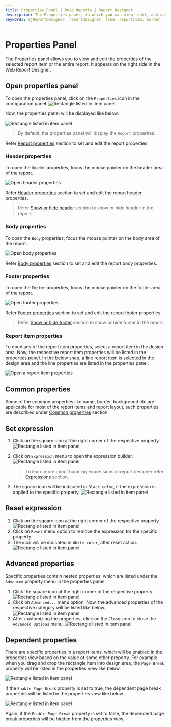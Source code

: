 ```yaml
---
title: Properties Panel | Bold Reports | Report Designer
description: The Properties panel, in which you can view, edit, and set properties of a selected report item or report properties.
keywords: ejReportDesigner, reportdesigner, line, reportitem, border
---
```


# Properties Panel

The Properties panel allows you to view and edit the properties of the selected report item or the entire report. It appears on the right side in the Web Report Designer.

## Open properties panel

To open the properties panel, click on the `Properties` icon in the configuration panel.
![Rectangle listed in item panel](/static/assets/on-premise/images/report-designer/report-items/properties-panel/properties-icon.png)

Now, the properties panel will be displayed like below.

![Rectangle listed in item panel](/static/assets/on-premise/images/report-designer/report-items/properties-panel/initial-properties-view.png)

> By default, the properties panel will display the `Report` properties.

Refer [Report properties](/designer-guide/report-designer/compose-report/report-properties/) section to set and edit the report properties.
### Header properties

To open the `Header` properties, focus the mouse pointer on the header area of the report.

![Open header properties](/static/assets/on-premise/images/report-designer/report-items/properties-panel/header-properties.png)

Refer [Header properties](/designer-guide/report-designer/compose-report/report-properties/) section to set and edit the report header properties.
> Refer [Show or hide header](/designer-guide/report-designer/compose-report/show-or-hide-header-footer-in-report/#show-or-hide-report-header) section to show or hide header in the report.
### Body properties

To open the `Body` properties, focus the mouse pointer on the body area of the report.

![Open body properties](/static/assets/on-premise/images/report-designer/report-items/properties-panel/open-body-properties.png)

Refer [Body properties](/designer-guide/report-designer/compose-report/report-properties/) section to set and edit the report body properties.
### Footer properties

To open the `Footer` properties, focus the mouse pointer on the footer area of the report.

![Open footer properties](/static/assets/on-premise/images/report-designer/report-items/properties-panel/open-footer-properties.png)

Refer [Footer properties](/designer-guide/report-designer/compose-report/report-properties/) section to set and edit the report footer properties.
> Refer [Show or hide footer](/designer-guide/report-designer/compose-report/show-or-hide-header-footer-in-report/#show-or-hide-report-footer) section to show or hide footer in the report.
### Report item properties

To open any of the report item properties, select a report item in the design area. Now, the respective report item properties will be listed in the properties panel. In the below snap, a line report item is selected in the design area and the line properties are listed in the properties panel.

![Open a report item properties](/static/assets/on-premise/images/report-designer/report-items/properties-panel/open-report-item-properties.png)

## Common properties

Some of the common properties like name, border, background etc are applicable for most of the report items and report layout, such properties are described under [Common properties](/designer-guide/report-designer/compose-report/common-properties/) section.
## Set expression

1. Click on the square icon at the right corner of the respective property.
![Rectangle listed in item panel](/static/assets/on-premise/images/report-designer/report-items/properties-panel/expression-menu.png)
2. Click on `Expression` menu to open the expression builder.
![Rectangle listed in item panel](/static/assets/on-premise/images/report-designer/report-items/properties-panel/expression-dialog.png)

   > To learn more about handling expressions in report designer refer [Expressions](/designer-guide/report-designer/compose-report/expressions/) section.
3. The square icon will be indicated in `Black color`, if the expression is applied to the specific property.
![Rectangle listed in item panel](/static/assets/on-premise/images/report-designer/report-items/properties-panel/set-expression-indication.png)

## Reset expression

1. Click on the square icon at the right corner of the respective property.
![Rectangle listed in item panel](/static/assets/on-premise/images/report-designer/report-items/properties-panel/expression-menu.png)
2. Click on `Reset` menu option to remove the expression for the specific property.
3. The icon will be indicated in `White color`, after reset action.
![Rectangle listed in item panel](/static/assets/on-premise/images/report-designer/report-items/properties-panel/reset-expression-indication.png)

## Advanced properties

Specific properties contain nested properties, which are listed under the `Advanced` property menu in the properties panel.

1. Click the square icon at the right corner of the respective property.
![Rectangle listed in item panel](/static/assets/on-premise/images/report-designer/report-items/properties-panel/advanced-menu.png)
2. Click on `Advanced...` menu option. Now, the advanced properties of the respective category will be listed like below.
![Rectangle listed in item panel](/static/assets/on-premise/images/report-designer/report-items/properties-panel/advanced-option-properties.png)
3. After customizing the properties, click on the `Close` icon to close the `Advanced Options` menu.
![Rectangle listed in item panel](/static/assets/on-premise/images/report-designer/report-items/properties-panel/close-advanced-menu.png)

## Dependent properties

There are specific properties in a report items, which will be enabled in the properties view based on the value of some other property. For example when you drag and drop the rectangle item into design area, the `Page Break` property will be listed in the properties view like below.

![Rectangle listed in item panel](/static/assets/on-premise/images/report-designer/report-items/properties-panel/rectangle-page-break-property-initial-view.png)

If the `Enable Page Break` property is set to true, the dependent page break properties will be listed in the properties view like below.

![Rectangle listed in item panel](/static/assets/on-premise/images/report-designer/report-items/properties-panel/enable-page-break-property.png)

Again, if the `Enable Page Break` property is set to false, the dependent page break properties will be hidden from the properties view.